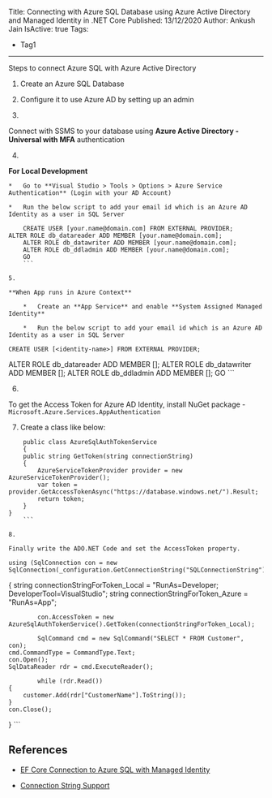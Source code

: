 Title: Connecting with Azure SQL Database using Azure Active Directory and Managed Identity in .NET Core
Published: 13/12/2020
Author: Ankush Jain
IsActive: true
Tags:
  - Tag1
---
Steps to connect Azure SQL with Azure Active Directory

1.  Create an Azure SQL Database

2.  Configure it to use Azure AD by setting up an admin

3.  

Connect with SSMS to your database using **Azure Active Directory - Universal with MFA** authentication

4.  

**For Local Development**

    *   Go to **Visual Studio > Tools > Options > Azure Service Authentication** (Login with your AD Account)

    *   Run the below script to add your email id which is an Azure AD Identity as a user in SQL Server

```
    CREATE USER [your.name@domain.com] FROM EXTERNAL PROVIDER; 
ALTER ROLE db_datareader ADD MEMBER [your.name@domain.com]; 
    ALTER ROLE db_datawriter ADD MEMBER [your.name@domain.com]; 
    ALTER ROLE db_ddladmin ADD MEMBER [your.name@domain.com]; 
    GO
    ```

5.  

**When App runs in Azure Context**

    *   Create an **App Service** and enable **System Assigned Managed Identity**

    *   Run the below script to add your email id which is an Azure AD Identity as a user in SQL Server

```
    CREATE USER [<identity-name>] FROM EXTERNAL PROVIDER;
ALTER ROLE db_datareader ADD MEMBER [<identity-name>];
    ALTER ROLE db_datawriter ADD MEMBER [<identity-name>];
    ALTER ROLE db_ddladmin ADD MEMBER [<identity-name>];
    GO
    ```

6.  

To get the Access Token for Azure AD Identity, install NuGet package - `Microsoft.Azure.Services.AppAuthentication`

7.  Create a class like below:

```
    public class AzureSqlAuthTokenService
    {
    public string GetToken(string connectionString)
    {
        AzureServiceTokenProvider provider = new AzureServiceTokenProvider();
        var token = provider.GetAccessTokenAsync("https://database.windows.net/").Result;
        return token;
    }
}
    ```

8.  

Finally write the ADO.NET Code and set the AccessToken property.

```
    using (SqlConnection con = new SqlConnection(_configuration.GetConnectionString("SQLConnectionString")))
{
    string connectionStringForToken_Local = "RunAs=Developer; DeveloperTool=VisualStudio";
    string connectionStringForToken_Azure = "RunAs=App";

            con.AccessToken = new AzureSqlAuthTokenService().GetToken(connectionStringForToken_Local);

            SqlCommand cmd = new SqlCommand("SELECT * FROM Customer", con);
    cmd.CommandType = CommandType.Text;
    con.Open();
    SqlDataReader rdr = cmd.ExecuteReader();

            while (rdr.Read())
    {
        customer.Add(rdr["CustomerName"].ToString());
    }
    con.Close();
}
    ```

## References

*   [EF Core Connection to Azure SQL with Managed Identity](https://stackoverflow.com/questions/54187241/ef-core-connection-to-azure-sql-with-managed-identity)

*   [Connection String Support](https://docs.microsoft.com/en-us/dotnet/api/overview/azure/service-to-service-authentication)


                